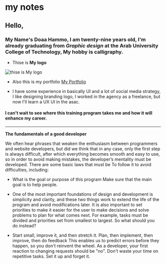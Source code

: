 # my notes



## Hello,
 

 ### My Name's **Doaa Hammo**, I am twenty-nine years old, I'm already graduating from _Graphic design_ at the **Arab University College of Technology**, My hobby is calligraphy.
 
- Thise is **My logo**  

 ![thise is **My logo**](https://mir-s3-cdn-cf.behance.net/user/230/329b56427103845.63fd2fa137d89.jpg) 

 - Also this is my portfolio [My Portfolio](https://duaahammo.myportfolio.com/welcome-page)

 - I have some experience in basically UI and a lot of social media strategy, I like designing branding logo, I worked in the agency as a freelance, but now I'll learn a UX UI in the asac.
  
  ####  I can't wait to see where this training program takes me and how it will enhance my career.

*****
  **The fundamentals of a good developer**

We often hear phrases that weaken the enthusiasm between programmers and website developers, but did we think that in any case, only the first step is always difficult, after which everything becomes smooth and easy to use, so in order to avoid making mistakes, the developer’s mentality must be developed. There are some basic laws that must be To follow it to avoid difficulties, including:
* What is the goal or purpose of this program Make sure that the main goal is to help people.

* One of the most important foundations of design and development is simplicity and clarity, and these two things work to extend the life of the program and avoid modifications later.
It is also important to set priorities to make it easier for the user to make decisions and solve problems to plan for what comes next. For example, tasks must be divided and priorities set from smallest to largest.
So what should you do instead?

* Start small, improve it, and then stretch it.
Plan, then implement, then improve, then do feedback
This enables us to predict errors before they happen, so you don't reinvent the wheel.
As a developer, your first reaction to changing requests should be "no".
Don't waste your time on repetitive tasks. Set it up and forget it.
